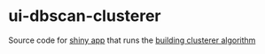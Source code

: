 # ui-dbscan-clusterer

Source code for [shiny app](https://disarm.shinyapps.io/ui-dbscan-clusterer/) that runs the [building clusterer algorithm](https://github.com/disarm-platform/fn-dbscan-clusterer)
